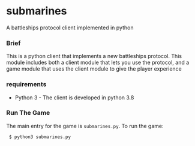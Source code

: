 # submarines
A battleships protocol client implemented in python

### Brief
This is a python client that implements a new battleships protocol.
This module includes both a client module that lets you use the protocol,
and a game module that uses the client module to give the player experience

### requirements
* Python 3 - The client is developed in python 3.8

### Run The Game
The main entry for the game is `submarines.py`. To run the game:
```bash
 $ python3 submarines.py
```
